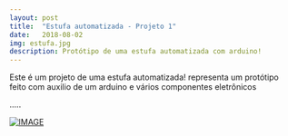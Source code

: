 ```yaml
---
layout: post
title:  "Estufa automatizada - Projeto 1"
date:   2018-08-02
img: estufa.jpg
description: Protótipo de uma estufa automatizada com arduino! 
---
```


Este é um projeto de uma estufa automatizada!
representa um protótipo feito com auxilio de um arduino e vários componentes eletrônicos

.....

[![IMAGE](http://img.youtube.com/vi/1P8gpvjM6Gk/0.jpg)](http://www.youtube.com/watch?v=1P8gpvjM6Gk)

